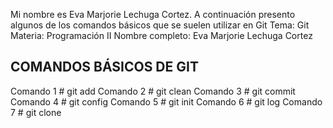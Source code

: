 Mi nombre es Eva Marjorie Lechuga Cortez. A continuación presento algunos de los comandos básicos que se suelen utilizar en Git 
Tema: Git
Materia: Programación II
Nombre completo: Eva Marjorie Lechuga Cortez

## COMANDOS BÁSICOS DE GIT 
Comando 1 # git add 
Comando 2 # git clean
Comando 3 # git commit 
Comando 4 # git config
Comando 5 # git init 
Comando 6 # git log
Comando 7 # git clone


